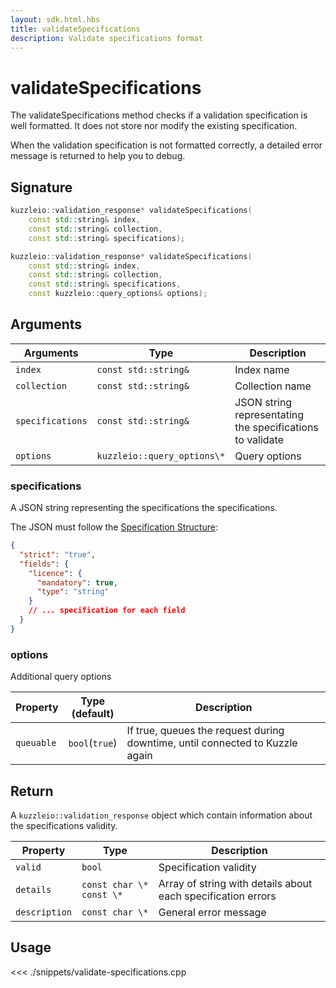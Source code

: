 ```yaml
---
layout: sdk.html.hbs
title: validateSpecifications
description: Validate specifications format
---
```


# validateSpecifications

The validateSpecifications method checks if a validation specification is well formatted. It does not store nor modify the existing specification.

When the validation specification is not formatted correctly, a detailed error message is returned to help you to debug.

## Signature

```cpp
kuzzleio::validation_response* validateSpecifications(
    const std::string& index,
    const std::string& collection,
    const std::string& specifications);

kuzzleio::validation_response* validateSpecifications(
    const std::string& index,
    const std::string& collection,
    const std::string& specifications,
    const kuzzleio::query_options& options);
```

## Arguments

| Arguments        | Type                        | Description                                               |
| ---------------- | --------------------------- | --------------------------------------------------------- |
| `index`          | `const std::string&`        | Index name                                                |
| `collection`     | `const std::string&`        | Collection name                                           |
| `specifications` | `const std::string&`        | JSON string representating the specifications to validate |
| `options`        | `kuzzleio::query_options\*` | Query options                                             |

### specifications

A JSON string representing the specifications the specifications.

The JSON must follow the [Specification Structure](/guide/1/datavalidation):

```json
{
  "strict": "true",
  "fields": {
    "licence": {
      "mandatory": true,
      "type": "string"
    }
    // ... specification for each field
  }
}
```

### options

Additional query options

| Property   | Type<br/>(default) | Description                                                                  |
| ---------- | ------------------ | ---------------------------------------------------------------------------- |
| `queuable` | `bool`(`true`)     | If true, queues the request during downtime, until connected to Kuzzle again |

## Return

A `kuzzleio::validation_response` object which contain information about the specifications validity.

| Property      | Type                     | Description                                                  |
| ------------- | ------------------------ | ------------------------------------------------------------ |
| `valid`       | `bool`                   | Specification validity                                       |
| `details`     | `const char \* const \*` | Array of string with details about each specification errors |
| `description` | `const char \*`          | General error message                                        |

## Usage

<<< ./snippets/validate-specifications.cpp
